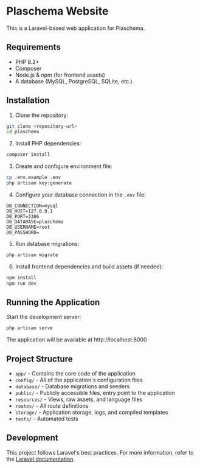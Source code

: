 # Plaschema Website

This is a Laravel-based web application for Plaschema.

## Requirements

-   PHP 8.2+
-   Composer
-   Node.js & npm (for frontend assets)
-   A database (MySQL, PostgreSQL, SQLite, etc.)

## Installation

1. Clone the repository:

```bash
git clone <repository-url>
cd plaschema
```

2. Install PHP dependencies:

```bash
composer install
```

3. Create and configure environment file:

```bash
cp .env.example .env
php artisan key:generate
```

4. Configure your database connection in the `.env` file:

```
DB_CONNECTION=mysql
DB_HOST=127.0.0.1
DB_PORT=3306
DB_DATABASE=plaschema
DB_USERNAME=root
DB_PASSWORD=
```

5. Run database migrations:

```bash
php artisan migrate
```

6. Install frontend dependencies and build assets (if needed):

```bash
npm install
npm run dev
```

## Running the Application

Start the development server:

```bash
php artisan serve
```

The application will be available at http://localhost:8000

## Project Structure

-   `app/` - Contains the core code of the application
-   `config/` - All of the application's configuration files
-   `database/` - Database migrations and seeders
-   `public/` - Publicly accessible files, entry point to the application
-   `resources/` - Views, raw assets, and language files
-   `routes/` - All route definitions
-   `storage/` - Application storage, logs, and compiled templates
-   `tests/` - Automated tests

## Development

This project follows Laravel's best practices. For more information, refer to the [Laravel documentation](https://laravel.com/docs).
